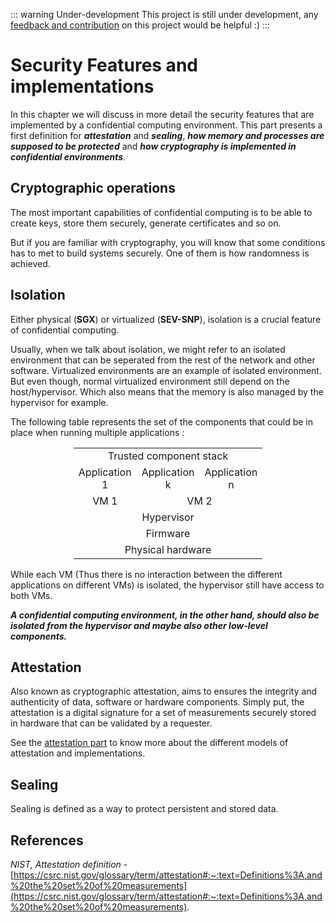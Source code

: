 ::: warning Under-development 
This project is still under development, any [feedback and contribution](https://github.com/cybertechnica/confidential-computing-guide/issues) on this project would be helpful :)
:::
# Security Features and implementations

In this chapter we will discuss in more detail the security features that are implemented by a confidential computing environment. 
This part presents a first definition for ***attestation*** and ***sealing***, ***how memory and processes are supposed to be protected*** and ***how cryptography is implemented in confidential environments***. 

## Cryptographic operations 
The most important capabilities of confidential computing is to be able to create keys, store them securely, generate certificates and so on. 

But if you are familiar with cryptography, you will know that some conditions has to met to build systems securely. One of them is how randomness is achieved. 

## Isolation
Either physical (**SGX**) or virtualized (**SEV-SNP**), isolation is a crucial feature of confidential computing. 

Usually, when we talk about isolation, we might refer to an isolated environment that can be seperated from the rest of the network and other software. Virtualized environments are an example of isolated environment. But even though, normal virtualized environment still depend on the host/hypervisor. Which also means that the memory is also managed by the hypervisor for example. 

The following table represents the set of the components that could be in place when running multiple applications : 
<div style="margin-left: auto;
            margin-right: auto;
            width: 60%">
<table style="text-align: center;">
    <tr>
        <td colspan="3">Trusted component stack</td>
    </tr>
    <tr>
        <td>Application 1</td>
        <td>Application k</td>
        <td>Application n</td>
    </tr>
    <tr>
        <td>VM 1</td>
        <td colspan="2">VM 2</td>
    </tr>
    <tr>
        <td colspan="3">Hypervisor</td>
    </tr>
    <tr>
        <td colspan="3">Firmware</td>
    </tr>
    <tr>
        <td colspan="3">Physical hardware</td>
    </tr>
</table>
</div>

While each VM (Thus there is no interaction between the different applications on different VMs) is isolated, the hypervisor still have access to both VMs.  

***A confidential computing environment, in the other hand, should also be isolated from the hypervisor and maybe also other low-level components.*** 




## Attestation 

Also known as cryptographic attestation, aims to ensures the integrity and authenticity of data, software or hardware components. Simply put, the attestation is a digital signature for a set of measurements securely stored in hardware that can be validated by a requester. 

See the [attestation part](./2_attestation.md) to know more about the different models of attestation and implementations.



## Sealing 

Sealing is defined as a way to protect persistent and stored data.  






## References 

*NIST, Attestation definition* - [https://csrc.nist.gov/glossary/term/attestation#:~:text=Definitions%3A,and%20the%20set%20of%20measurements](https://csrc.nist.gov/glossary/term/attestation#:~:text=Definitions%3A,and%20the%20set%20of%20measurements).